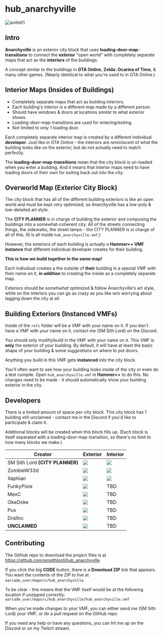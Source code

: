 # hub_anarchyville
 
![aville01](https://i.imgur.com/EvbrNFu.jpg)

## Intro
**Anarchyville** is an exterior city block that uses **loading-door-map-transitions** to connect the **exterior** "open world" with completely separate maps that act as the **interiors** of the buildings.

A concept similar to the buildings in **GTA Online**, **Zelda: Ocarina of Time**, & many other games.  (Nearly identical to what you're used to in GTA Online.)

## Interior Maps (Insides of Buildings)

- Completely separate maps that act as building interiors.
- Each building's interior is a different map made by a different person.
- Should have windows & doors at locations *similar* to what exterior shows.
- Loading-door-map-transitions are used for entering/exiting.
- Not limited to only 1 loading door.

Each completely separate interior map is created by a different individual **developer**. Just like in GTA Online - the interiors are *reminiscent* of what the building looks like on the exterior, but do not actually need to match perfectly.

The **loading-door-map-transitions** mean that the city block is un-loaded when you enter a building.  And it means that interior maps need to have loading doors of their own for exiting back out into the city.


## Overworld Map (Exterior City Block)
The city block that has all of the different building exteriors is like an open world and must be kept very optimized, so Anarchyville has a low-poly & low-detailed art style.

The **CITY PLANNER** is in charge of building the exterior and composing the buildings into a somewhat-coherent city. All of the streets connecting things, the sidewalks, the street lamps - the CITY PLANNER is in charge of all of this. (It is all inside `hub_anarchyville.vmf`.)

However, the exteriors of each building is actually a **Hammer++ VMF instance** that different individual developer creates for their building.

**This is how we build together in the same map!**

Each individual creates a the outside of **their** building in a special VMF with their name on it, **in addition** to creating the inside as a completely separate map.

Exteriors should be *somehwhat* optimized & follow Anarchyville's art style, while on the interiors you can go as crazy as you like w/o worrying about lagging down the city at all.

## Building Exteriors (Instanced VMFs)
Inside of the `refs` folder will be a VMF with your name on it. If you don't have a VMF with your name on it, contact me (SM Sith Lord) on the Discord.

You should only modify/build in the VMF with your name on it. This VMF is **only** the exterior of your building. By default, it will have at least the basic shape of your building & some *suggestions* on where to put doors.

Anything you build in this VMF gets **instanced** into the city block.

You'll often want to see how your building looks inside of the city or even do a test compile. Open `hub_anarchyville.vmf` in **Hammer++** to do this. No changes need to be made - it should automatically show your building exterior in the city.

## Developers
There is a limited amount of space per-city block. This city block has 1 building still unclaimed - contact me in the Discord if you'd like to participate & claim it.

Additional blocks will be created when this block fills up. (Each block is itself separated with a loading-door-map-transition, so there's no limit to how many blocks we make.)

| Creator | Exterior | Interior |
| ------- | -------- | -------- |
|SM Sith Lord **(CITY PLANNER)**|![](https://i.imgur.com/ZKkTEra.jpeg)|![](https://i.imgur.com/9J4oHLX.jpeg)|
|ZombieW33d|![](https://i.imgur.com/K32n4vh.jpeg)|![](https://i.imgur.com/V4oCVkG.jpeg)|
|Xaphian|![](https://i.imgur.com/lZJPSAl.jpeg)|![](https://i.imgur.com/lkoK6xV.jpeg)|
|FunkyPixie|![](https://i.imgur.com/WorcNcX.jpeg)|TBD|
|MexC|![](https://i.imgur.com/6Zvv0vb.jpeg)|TBD|
|OkeDoke|![](https://i.imgur.com/ugLLKFR.jpeg)|TBD|
|Pux|![](https://i.imgur.com/DTLI9Wo.jpeg)|TBD|
|Dralloc|![](https://i.imgur.com/fYkvMyg.jpeg)|TBD|
|**UNCLAIMED**|![](https://i.imgur.com/rtD2Cu4.jpeg)|TBD|

## Contributing
The GitHub repo to download the project files is at https://github.com/smsithlord/hub_anarchyville

If you click the big **CODE** button, there is a **Download ZIP** link that appears. You want the contents of the ZIP to live at `aarcade_user/mapsrc/hub_anarchyville`.

To be clear - this means that the VMF itself would be at the following location if unzipped correctly: `aarcade_user/mapsrc/hub_anarchyville/hub_anarchyville.vmf`

When you've made changes to your VMF, you can either send me (SM Sith Lord) your VMF, or do a pull request on the GitHub repo.

If you need any help or have any questions, you can hit me up on the Discord or on my Twitch stream.